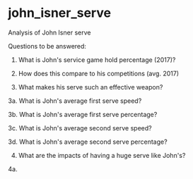 # john_isner_serve
Analysis of John Isner serve


Questions to be answered:

1. What is John's service game hold percentage (2017)?

2. How does this compare to his competitions (avg. 2017)

3. What makes his serve such an effective weapon?

3a. What is John's average first serve speed?

3b. What is John's average first serve percentage?

3c. What is John's average second serve speed?

3d. What is John's average second serve percentage?

4. What are the impacts of having a huge serve like John's?

4a. 
